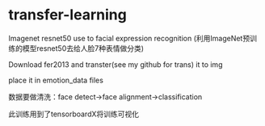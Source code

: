 # transfer-learning
Imagenet resnet50 use to facial expression recognition
(利用ImageNet预训练的模型resnet50去给人脸7种表情做分类)

Download fer2013 and transter(see my github for trans) it to img 

place it in emotion_data files

数据要做清洗：face detect->face alignment->classification

此训练用到了tensorboardX将训练可视化

